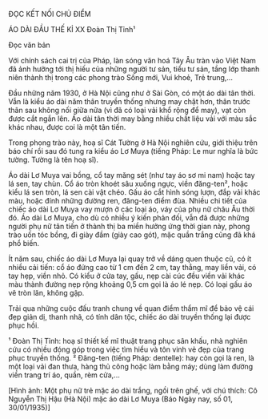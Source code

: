 ĐỌC KẾT NỐI CHỦ ĐIỂM

ÁO DÀI ĐẦU THẾ KỈ XX
Đoàn Thị Tỉnh¹

Đọc văn bản

Với chính sách cai trị của Pháp, làn sóng văn hoá Tây Âu tràn vào Việt Nam đã ảnh hưởng tới thị hiếu của những người tư sản, tiểu tư sản, tầng lớp thanh niên thành thị trong các phong trào Sống mới, Vui khoẻ, Trẻ trung,...

Đầu những năm 1930, ở Hà Nội cũng như ở Sài Gòn, có một áo dài tân thời. Vẫn là kiểu áo dài năm thân truyền thống nhưng may chặt hơn, thân trước thân sau không nối giữa nữa (vì đã có loại vải khổ rộng để may), vạt còn được cắt ngắn lên. Áo dài tân thời may bằng nhiều chất liệu vải với màu sắc khác nhau, được coi là một tân tiến.

Trong phong trào này, hoạ sĩ Cát Tường ở Hà Nội nghiên cứu, giới thiệu trên báo chí rồi sau đó tung ra kiểu áo Lơ Muya (tiếng Pháp: Le mur nghĩa là bức tường. Tường là tên hoạ sĩ).

Áo dài Lơ Muya vai bồng, cổ tay măng sét (như tay áo sơ mi nam) hoặc tay lá sen, tay chùn. Cổ áo tròn khoét sâu xuống ngực, viền đăng-ten², hoặc kiểu lá sen tròn, lá sen cài vật chéo. Gấu áo cắt hình sóng lượn, đắp vải khác màu, hoặc đính những đường ren, đăng-ten điểm đùa. Nhiều chi tiết của chiếc áo dài Lơ Muya vay mượn ở các loại áo, váy của phụ nữ châu Âu thời đó. Áo dài Lơ Muya, cho dù có nhiều ý kiến phản đối, vẫn đã được những người phụ nữ tân tiến ở thành thị ba miền hưởng ứng thời gian này, phong trào uốn tóc bồng, đi giày đầm (giày cao gót), mặc quần trắng cũng đã khá phổ biến.

Ít năm sau, chiếc áo dài Lơ Muya lại quay trở về dáng quen thuộc cũ, có ít nhiều cải tiến: cổ áo đứng cao từ 1 cm đến 2 cm, tay thẳng, may liền vải, có tay hẹp, viền nhỏ. Có kiểu ở cửa tay, gấu, nẹp cài cúc đều viền vải khác màu thành đường nẹp rộng khoảng 0,5 cm gọi là áo lé nẹp. Có loại gấu áo vê tròn lăn, không gập.

Trải qua những cuộc đấu tranh chung về quan điểm thẩm mĩ để bảo vệ cái đẹp giản dị, thanh nhã, có tính dân tộc, chiếc áo dài truyền thống lại được phục hồi.

¹ Đoàn Thị Tỉnh: hoạ sĩ thiết kế mĩ thuật trang phục sân khấu, nhà nghiên cứu có nhiều đóng góp trong việc tìm hiểu và tôn vinh vẻ đẹp của trang phục truyền thống.
² Đăng-ten (tiếng Pháp: dentelle): hay còn gọi là ren, là một loại vải đan thưa, hàng thủ công hoặc làm bằng máy; dùng làm đường viền trang trí áo, quần, rèm cửa,...

[Hình ảnh: Một phụ nữ trẻ mặc áo dài trắng, ngồi trên ghế, với chú thích: Cô Nguyễn Thị Hậu (Hà Nội) mặc áo dài Lơ Muya (Báo Ngày nay, số 01, 30/01/1935)]
